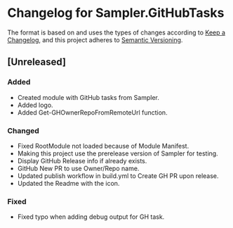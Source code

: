 # Changelog for Sampler.GitHubTasks

The format is based on and uses the types of changes according to [Keep a Changelog](https://keepachangelog.com/en/1.0.0/),
and this project adheres to [Semantic Versioning](https://semver.org/spec/v2.0.0.html).

## [Unreleased]

### Added

- Created module with GitHub tasks from Sampler.
- Added logo.
- Added Get-GHOwnerRepoFromRemoteUrl function.

### Changed

- Fixed RootModule not loaded because of Module Manifest.
- Making this project use the prerelease version of Sampler for testing.
- Display GitHub Release info if already exists.
- GitHub New PR to use Owner/Repo name.
- Updated publish workflow in build.yml to Create GH PR upon release.
- Updated the Readme with the icon.

### Fixed

- Fixed typo when adding debug output for GH task.
